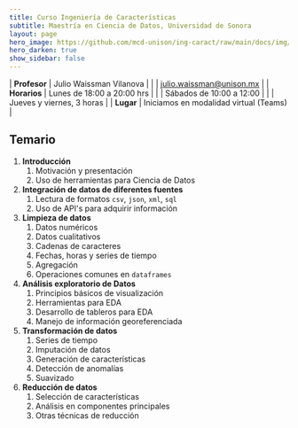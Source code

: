 ```yaml
---
title: Curso Ingeniería de Características 
subtitle: Maestría en Ciencia de Datos, Universidad de Sonora
layout: page
hero_image: https://github.com/mcd-unison/ing-caract/raw/main/docs/img/data-science-banner.jpg
hero_darken: true
show_sidebar: false
---
```



| **Profesor** | Julio Waissman Vilanova        |
|              | julio.waissman@unison.mx       |
| **Horarios** | Lunes de 18:00 a 20:00 hrs     |
|              | Sábados de 10:00 a 12:00       |
|              | Jueves y viernes, 3 horas      |
| **Lugar**    | Iniciamos en modalidad virtual (Teams) |

## Temario

1. **Introducción**
   1. Motivación y presentación
   2. Uso de herramientas para Ciencia de Datos 
2. **Integración de datos de diferentes fuentes**
   1. Lectura de formatos `csv`, `json`, `xml`, `sql`
   2. Uso de API's para adquirir información
3. **Limpieza de datos**
   1. Datos numéricos
   2. Datos cualitativos
   3. Cadenas de caracteres
   4. Fechas, horas y series de tiempo
   5. Agregación
   6. Operaciones comunes en `dataframes`
4. **Análisis exploratorio de Datos**
   1. Principios básicos de visualización
   2. Herramientas para EDA
   3. Desarrollo de tableros para EDA
   4. Manejo de información georeferenciada
5. **Transformación de datos**
   1. Series de tiempo
   2. Imputación de datos
   3. Generación de características
   4. Detección de anomalías
   5. Suavizado
6. **Reducción de datos**
   1. Selección de características
   2. Análisis en componentes principales
   3. Otras técnicas de reducción



